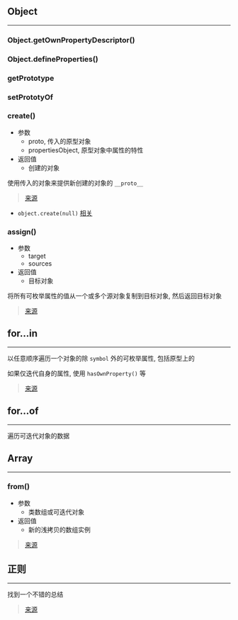 ## Object

---

### Object.getOwnPropertyDescriptor()

### Object.defineProperties()

### getPrototype

### setPrototyOf

### create()

- 参数
  - proto, 传入的原型对象
  - propertiesObject, 原型对象中属性的特性
- 返回值
  - 创建的对象

使用传入的对象来提供新创建的对象的 `__proto__`

> [来源](https://developer.mozilla.org/zh-CN/docs/Web/JavaScript/Reference/Global_Objects/Object/create)

- `object.create(null)` [相关](https://juejin.im/post/5acd8ced6fb9a028d444ee4e)

### assign()

- 参数
  - target
  - sources
- 返回值
  - 目标对象

将所有可枚举属性的值从一个或多个源对象复制到目标对象, 然后返回目标对象

> [来源](https://developer.mozilla.org/zh-CN/docs/Web/JavaScript/Reference/Global_Objects/Object/assign)

## for...in

---

以任意顺序遍历一个对象的除 `symbol` 外的可枚举属性, 包括原型上的

如果仅迭代自身的属性, 使用 `hasOwnProperty()` 等

> [来源](https://developer.mozilla.org/zh-CN/docs/Web/JavaScript/Reference/Statements/for...in)

## for...of

---

遍历可迭代对象的数据

## Array

---

### from()

- 参数
  - 类数组或可迭代对象
- 返回值
  - 新的浅拷贝的数组实例

> [来源](https://developer.mozilla.org/zh-CN/docs/Web/JavaScript/Reference/Global_Objects/Array/from)

## 正则

---

找到一个不错的总结

> [来源](https://juejin.im/post/59cc61176fb9a00a437b290b)
